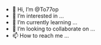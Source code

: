- 👋 Hi, I’m @To77op
- 👀 I’m interested in ...
- 🌱 I’m currently learning ...
- 💞️ I’m looking to collaborate on ...
- 📫 How to reach me ...

<!---
To77op/To77op is a ✨ special ✨ repository because its `README.md` (this file) appears on your GitHub profile.
You can click the Preview link to take a look at your changes.
--->

